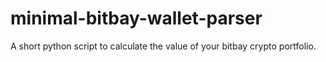 # minimal-bitbay-wallet-parser
A short python script to calculate the value of your bitbay crypto portfolio.
